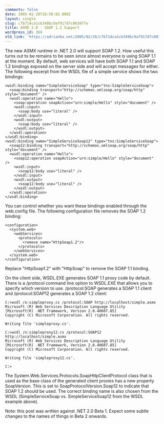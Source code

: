 ```yaml
---
comments: false
date: 2005-02-28T16:50:02.000Z
layout: single
slug: c7b714ca1cb349bc9af917d7c0038f7e
title: ASMX 2.0 - SOAP 1.2 Support
wordpress_id: 369
old_link: 'https://adrianba.net/2005/02/28/c7b714ca1cb349bc9af917d7c0038f7e/'
---
```

The new ASMX runtime in .NET 2.0 will support SOAP 1.2. How
useful this turns out to be remains to be seen since almost
everyone is using SOAP 1.1 at the moment. By default, web services
will have both SOAP 1.1 and SOAP 1.2 bindings exposed on the server
side and will accept messages for either. The following excerpt
from the WSDL file of a simple service shows the two bindings:
    
    
    <wsdl:binding name="SimpleServiceSoap" type="tns:SimpleServiceSoap">
      <soap:binding transport="http://schemas.xmlsoap.org/soap/http" style="document" /> 
      <wsdl:operation name="Hello">
        <soap:operation soapAction="urn:simple/Hello" style="document" /> 
        <wsdl:input>
          <soap:body use="literal" /> 
        </wsdl:input>
        <wsdl:output>
          <soap:body use="literal" /> 
        </wsdl:output>
      </wsdl:operation>
    </wsdl:binding>
    <wsdl:binding name="SimpleServiceSoap12" type="tns:SimpleServiceSoap">
      <soap12:binding transport="http://schemas.xmlsoap.org/soap/http" style="document" /> 
      <wsdl:operation name="Hello">
        <soap12:operation soapAction="urn:simple/Hello" style="document" /> 
        <wsdl:input>
          <soap12:body use="literal" /> 
        </wsdl:input>
        <wsdl:output>
          <soap12:body use="literal" /> 
        </wsdl:output>
      </wsdl:operation>
    </wsdl:binding>
    

You can control whether you want these bindings enabled through
the web.config file. The following configuration file removes the
SOAP 1.2 binding:
    
    
    <configuration>
      <system.web>
        <webServices>
          <protocols>
            <remove name="HttpSoap1.2"/>
          </protocols>
        </webServices>
      </system.web>
    </configuration>
    

Replace "HttpSoap1.2" with "HttpSoap" to remove the SOAP 1.1
binding.

On the client side, WSDL.EXE generates SOAP 1.1 proxy code by
default. There is a /protocol command line option to WSDL.EXE that
allows you to specify which version to use. /protocol:SOAP
generates a SOAP 1.1 client and /protocol:SOAP12 generates a SOAP
1.2 client:
    
    
    C:>wsdl /o:simpleproxy.cs /protocol:SOAP http://localhost/simple.asmx
    Microsoft (R) Web Services Description Language Utility
    [Microsoft(R) .NET Framework, Version 2.0.40607.85]
    Copyright (C) Microsoft Corporation. All rights reserved.
    
    Writing file 'simpleproxy.cs'.
    
    C:>wsdl /o:simpleproxy12.cs /protocol:SOAP12 http://localhost/simple.asmx
    Microsoft (R) Web Services Description Language Utility
    [Microsoft(R) .NET Framework, Version 2.0.40607.85]
    Copyright (C) Microsoft Corporation. All rights reserved.
    
    Writing file 'simpleproxy12.cs'.
    
    C:>
    

The System.Web.Services.Protocols.SoapHttpClientProtocol class
that is used as the base class of the generated client proxies has
a new property SoapVersion. This is set to
SoapProtocolVersion.Soap12 to indicate that SOAP 1.2 should be
used. The correct binding name is also chosen from the WSDL
(SimpleServiceSoap vs. SimpleServiceSoap12 from the WSDL example
above).

Note: this post was written against .NET 2.0 Beta 1. Expect some
subtle changes to the names of things in Beta 2 onwards.
